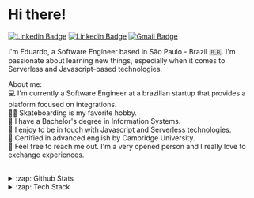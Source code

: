 # Hi there!

[![Linkedin Badge](https://img.shields.io/badge/-LinkedIn-blue?style=flat-square&logo=Linkedin&logoColor=white&link=https://www.linkedin.com/in/eduardo3g/)](https://www.linkedin.com/in/eduardo3g/)
[![Linkedin Badge](https://img.shields.io/badge/-Instagram-purple?style=flat-square&logo=Instagram&logoColor=white&link=https://www.instagram.com/scvramella/)](https://www.instagram.com/scvramella/)
[![Gmail Badge](https://img.shields.io/badge/-Gmail-c14438?style=flat-square&logo=Gmail&logoColor=white&link=mailto:eduardosbrasil10@gmail.com)](mailto:eduardosbrasil10@gmail.com)

I'm Eduardo, a Software Engineer based in São Paulo - Brazil 🇧🇷. I'm passionate about learning new things, especially when it comes to Serverless and Javascript-based technologies.
<br/>

About me:
<br/>
💻 I'm currently a Software Engineer at a brazilian startup that provides a platform focused on integrations. <br/>
🏄🏽 Skateboarding is my favorite hobby. <br/>
🎒 I have a Bachelor's degree in Information Systems. <br/>
🌱 I enjoy to be in touch with Javascript and Serverless technologies. <br/>
🏴󠁧󠁢󠁥󠁮󠁧󠁿󠁥󠁮󠁧󠁿 Certified in advanced english by Cambridge University. <br/>
🤝 Feel free to reach me out. I'm a very opened person and I really love to exchange experiences. <br/>
<br />

<details>
  <summary>:zap: Github Stats</summary>
  <!-- <img src="https://github-readme-stats.vercel.app/api?username=eduardo3g&&show_icons=true&title_color=222222&icon_color=03A87C&text_color=333333&bg_color=ffffff&include_all_commits=true&count_private=true"> -->
  
  <img src="https://github-readme-stats-eight-theta.vercel.app/api?username=eduardo3g&show_icons=true&title_color=222222&icon_color=03A87C&text_color=333333&bg_color=ffffff&include_all_commits=true&count_private=true"/>
  
</details>

<details>
  <summary>:zap: Tech Stack</summary>
  <img src="https://github-readme-stats.vercel.app/api/top-langs/?username=eduardo3g&layout=compact&bg_color=ffffff&text_color=333333&title_color=222222">
</details>
<br/>
